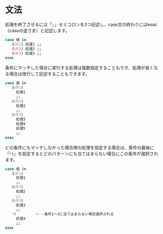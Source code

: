 文法
====

処理を終了させるには「;;」セミコロンを2つ記述し、case文の終わりにはesac（caseの逆さま）と記述します。

```bash
case 値 in
   条件1) 処理1 ;;
   条件2) 処理2 ;;
   条件3) 処理3 ;;
esac
```

条件にマッチした場合に実行する処理は複数指定することもでき、処理が長くなる場合は改行して記述することもできます。

```bash
case 値 in
   条件1)
     処理1
     ;;
   条件2)
     処理2
     ;;
   条件3)
     処理3
     処理4
     処理5
     ;;
esac
```

どの条件にもマッチしなかった場合用の処理を指定する場合は、条件の最後に「`*)`」を設定するとどのパターンにも当てはまらない場合にこの条件が選択されます。

```bash
case 値 in
   条件1)
     処理1
     ;;
   条件2)
     処理2
     ;;
   条件3)
     処理3
     ;;
   *)         <---条件1～3に当てはまらない場合選択される
     処理4
     ;;
esac
```
